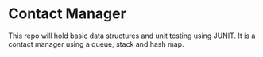 # Contact Manager
This repo will hold basic data structures and unit testing using JUNIT. It is a contact manager using a queue, stack and hash map.
